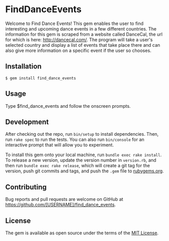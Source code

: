 # FindDanceEvents

Welcome to Find Dance Events! This gem enables the user to find interesting and upcoming dance events in a few different countries. The information for this gem is scraped from a website called DanceCal, the url for which is here: http://dancecal.com/. The program will take a user's selected country and display a list of events that take place there and can also give more information on a specific event if the user so chooses.

## Installation

    $ gem install find_dance_events

## Usage

Type $find_dance_events and follow the onscreen prompts.

## Development

After checking out the repo, run `bin/setup` to install dependencies. Then, run `rake spec` to run the tests. You can also run `bin/console` for an interactive prompt that will allow you to experiment.

To install this gem onto your local machine, run `bundle exec rake install`. To release a new version, update the version number in `version.rb`, and then run `bundle exec rake release`, which will create a git tag for the version, push git commits and tags, and push the `.gem` file to [rubygems.org](https://rubygems.org).

## Contributing

Bug reports and pull requests are welcome on GitHub at https://github.com/[USERNAME]/find_dance_events.


## License

The gem is available as open source under the terms of the [MIT License](http://opensource.org/licenses/MIT).
